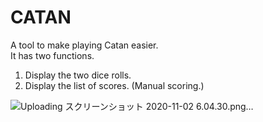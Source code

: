 # CATAN

A tool to make playing Catan easier.  
It has two functions.  
1. Display the two dice rolls.  
2. Display the list of scores. (Manual scoring.)    

![Uploading スクリーンショット 2020-11-02 6.04.30.png…]()

